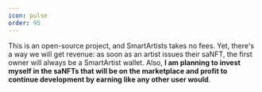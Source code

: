 ```yaml
---
icon: pulse
order: 95
---
```


This is an open-source project, and SmartArtists takes no fees. Yet, there's a way we will get revenue: as soon as an artist issues their saNFT, the first owner will always be a SmartArtist wallet. Also, **I am planning to invest myself in the saNFTs that will be on the marketplace and profit to continue development by earning like any other user would**.
